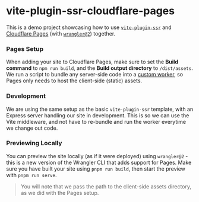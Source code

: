 # vite-plugin-ssr-cloudflare-pages

This is a demo project showcasing how to use [`vite-plugin-ssr`](https://vite-plugin-ssr.com) and [Cloudflare Pages](https://developers.cloudflare.com/pages/) (with [`wrangler@2`](https://github.com/cloudflare/wrangler2)) together.

### Pages Setup

When adding your site to Cloudflare Pages, make sure to set the **Build command** to `npm run build`, and the **Build output directory** to `/dist/assets`. 
We run a script to bundle any server-side code into a [custom worker](https://developers.cloudflare.com/pages/platform/functions#advanced-mode), so Pages only needs to host the client-side (static) assets.

### Development

We are using the same setup as the basic `vite-plugin-ssr` template, with an Express server handling our site in development. This is so we can use the Vite middleware, and not have to re-bundle and run the worker everytime we change out code.

### Previewing Locally

You can preview the site locally (as if it were deployed) using `wrangler@2` - this is a new version of the Wrangler CLI that adds support for Pages.
Make sure you have built your site using `pnpm run build`, then start the preview with `pnpm run serve`. 

> You will note that we pass the path to the client-side assets directory, as we did with the Pages setup.
